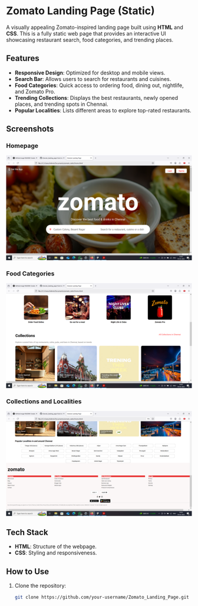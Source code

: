 # Zomato Landing Page (Static)

A visually appealing Zomato-inspired landing page built using **HTML** and **CSS**. This is a fully static web page that provides an interactive UI showcasing restaurant search, food categories, and trending places.

## Features

- **Responsive Design**: Optimized for desktop and mobile views.
- **Search Bar**: Allows users to search for restaurants and cuisines.
- **Food Categories**: Quick access to ordering food, dining out, nightlife, and Zomato Pro.
- **Trending Collections**: Displays the best restaurants, newly opened places, and trending spots in Chennai.
- **Popular Localities**: Lists different areas to explore top-rated restaurants.

## Screenshots

### Homepage
![image alt](https://github.com/Sidd1542004/Zomato_landing_page-front-end-/blob/d055137d1a164f0767b9f889d74fa07898ef03ef/Screenshot%20(137).png)

### Food Categories
![image alt](https://github.com/Sidd1542004/Zomato_landing_page-front-end-/blob/193c8588c5637e1f7b2b3a6df2e2c1e38fc67589/Screenshot%20(138).png)

### Collections and Localities
![image alt](https://github.com/Sidd1542004/Zomato_landing_page-front-end-/blob/189e773c235b2b6ff3a55e5ce2afcc9845b723e0/Screenshot%20(139).png)

## Tech Stack

- **HTML**: Structure of the webpage.
- **CSS**: Styling and responsiveness.

## How to Use

1. Clone the repository:
   ```sh
   git clone https://github.com/your-username/Zomato_Landing_Page.git
